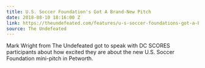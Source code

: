 ```yaml
---
title: U.S. Soccer Foundation's Got A Brand-New Pitch
date: 2018-08-10 18:16:00 Z
link: https://theundefeated.com/features/u-s-soccer-foundations-got-a-brand-new-pitch/
source: The Undefeated
---
```


Mark Wright from The Undefeated got to speak with DC SCORES participants about how excited they are about the new U.S. Soccer Foundation mini-pitch in Petworth.